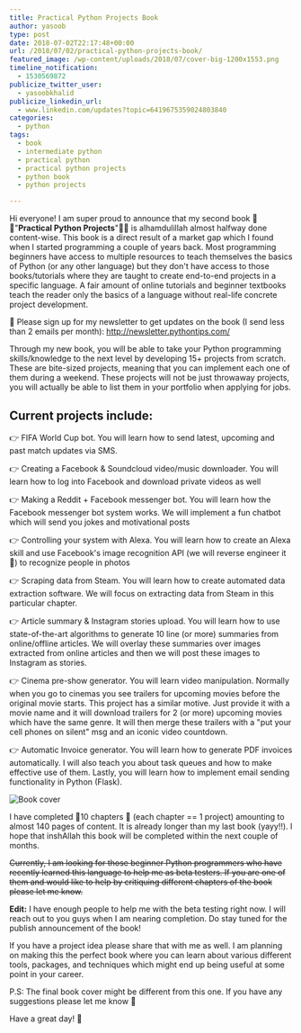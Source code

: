 ```yaml
---
title: Practical Python Projects Book
author: yasoob
type: post
date: 2018-07-02T22:17:48+00:00
url: /2018/07/02/practical-python-projects-book/
featured_image: /wp-content/uploads/2018/07/cover-big-1200x1553.png
timeline_notification:
  - 1530569872
publicize_twitter_user:
  - yasoobkhalid
publicize_linkedin_url:
  - www.linkedin.com/updates?topic=6419675359024803840
categories:
  - python
tags:
  - book
  - intermediate python
  - practical python
  - practical python projects
  - python book
  - python projects

---
```


  
Hi everyone! I am super proud to announce that my second book 🎉🎉"**Practical Python Projects**"🎉🎉 is alhamdulillah almost halfway done content-wise. This book is a direct result of a market gap which I found when I started programming a couple of years back. Most programming beginners have access to multiple resources to teach themselves the basics of Python (or any other language) but they don't have access to those books/tutorials where they are taught to create end-to-end projects in a specific language. A fair amount of online tutorials and beginner textbooks teach the reader only the basics of a language without real-life concrete project development.
  
📨 Please sign up for my newsletter to get updates on the book (I send less than 2 emails per month): http://newsletter.pythontips.com/

Through my new book, you will be able to take your Python programming skills/knowledge to the next level by developing 15+ projects from scratch. These are bite-sized projects, meaning that you can implement each one of them during a weekend. These projects will not be just throwaway projects, you will actually be able to list them in your portfolio when applying for jobs.

## Current projects include:

👉 FIFA World Cup bot. You will learn how to send latest, upcoming and past match updates via SMS.

👉 Creating a Facebook & Soundcloud video/music downloader. You will learn how to log into Facebook and download private videos as well

👉 Making a Reddit + Facebook messenger bot. You will learn how the Facebook messenger bot system works. We will implement a fun chatbot which will send you jokes and motivational posts

👉 Controlling your system with Alexa. You will learn how to create an Alexa skill and use Facebook's image recognition API (we will reverse engineer it 😬) to recognize people in photos

👉 Scraping data from Steam. You will learn how to create automated data extraction software. We will focus on extracting data from Steam in this particular chapter.

👉 Article summary & Instagram stories upload. You will learn how to use state-of-the-art algorithms to generate 10 line (or more) summaries from online/offline articles. We will overlay these summaries over images extracted from online articles and then we will post these images to Instagram as stories.

👉 Cinema pre-show generator. You will learn video manipulation. Normally when you go to cinemas you see trailers for upcoming movies before the original movie starts. This project has a similar motive. Just provide it with a movie name and it will download trailers for 2 (or more) upcoming movies which have the same genre. It will then merge these trailers with a "put your cell phones on silent" msg and an iconic video countdown.

👉 Automatic Invoice generator. You will learn how to generate PDF invoices automatically. I will also teach you about task queues and how to make effective use of them. Lastly, you will learn how to implement email sending functionality in Python (Flask).

![Book cover](/wp-content/uploads/2018/07/cover-big.png)
  
I have completed 🎉10 chapters 🎉 (each chapter == 1 project) amounting to almost 140 pages of content. It is already longer than my last book (yayy!!). I hope that inshAllah this book will be completed within the next couple of months.
  
~~Currently, I am looking for those beginner Python programmers who have recently learned this language to help me as beta testers. If you are one of them and would like to help by critiquing different chapters of the book please let me know.~~
  
**Edit:** I have enough people to help me with the beta testing right now. I will reach out to you guys when I am nearing completion. Do stay tuned for the publish announcement of the book!

If you have a project idea please share that with me as well. I am planning on making this the perfect book where you can learn about various different tools, packages, and techniques which might end up being useful at some point in your career.
  
P.S: The final book cover might be different from this one. If you have any suggestions please let me know 🙂

Have a great day! 💝